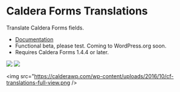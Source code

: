 # Caldera Forms Translations
Translate Caldera Forms fields.

* [Documentation](https://calderawp.com/doc/caldera-forms-translation-getting-started/)
* Functional beta, please test. Coming to WordPress.org soon.
* Requires Caldera Forms 1.4.4 or later.


<img src="https://calderawp.com/wp-content/uploads/2016/10/cf-translate-choose-form.png" />

<img src="https://calderawp.com/wp-content/uploads/2016/10/cf-translate-add-language.png" />

<img src="https://calderawp.com/wp-content/uploads/2016/10/cf-translations-full-view.png />

